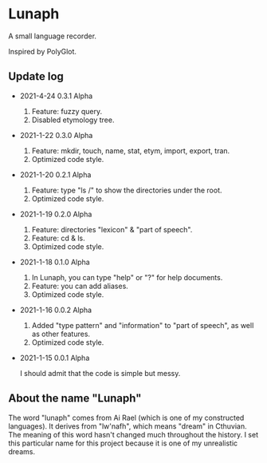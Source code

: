 # Lunaph
A small language recorder.

Inspired by PolyGlot.

## Update log

- 2021-4-24 0.3.1 Alpha

  1. Feature: fuzzy query.
  2. Disabled etymology tree.
  
- 2021-1-22 0.3.0 Alpha

  1. Feature: mkdir, touch, name, stat, etym, import, export, tran.
  2. Optimized code style.
  
- 2021-1-20 0.2.1 Alpha

  1. Feature: type "ls /" to show the directories under the root.
  2. Optimized code style.
  
- 2021-1-19 0.2.0 Alpha

  1. Feature: directories "lexicon" & "part of speech".
  2. Feature: cd & ls.
  3. Optimized code style.

- 2021-1-18 0.1.0 Alpha

  1. In Lunaph, you can type "help" or "?" for help documents.
  2. Feature: you can add aliases.
  3. Optimized code style.

- 2021-1-16 0.0.2 Alpha

  1. Added "type pattern" and "information" to "part of speech", as well as other features.
  2. Optimized code style.
  
- 2021-1-15 0.0.1 Alpha

  I should admit that the code is simple but messy.

## About the name "Lunaph"

The word "lunaph" comes from Ai Rael (which is one of my constructed languages). It derives from "lw'nafh", which means "dream" in Cthuvian. The meaning of this word hasn't changed much throughout the history. I set this particular name for this project because it is one of my unrealistic dreams.
